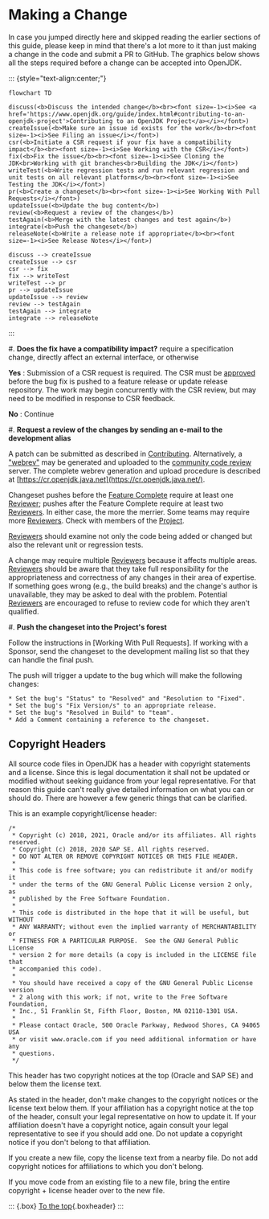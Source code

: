 # Making a Change

In case you jumped directly here and skipped reading the earlier sections of this guide, please keep in mind that there's a lot more to it than just making a change in the code and submit a PR to GitHub. The graphics below shows all the steps required before a change can be accepted into OpenJDK.

::: {style="text-align:center;"}
~~~{.mermaid caption="Workflow for fixing an OpenJDK issue" format=svg theme=neutral}
flowchart TD

discuss(<b>Discuss the intended change</b><br><font size=-1><i>See <a href='https://www.openjdk.org/guide/index.html#contributing-to-an-openjdk-project'>Contributing to an OpenJDK Project</a></i></font>)
createIssue(<b>Make sure an issue id exists for the work</b><br><font size=-1><i>See Filing an issue</i></font>)
csr(<b>Initiate a CSR request if your fix have a compatibility impact</b><br><font size=-1><i>See Working with the CSR</i></font>)
fix(<b>Fix the issue</b><br><font size=-1><i>See Cloning the JDK<br>Working with git branches<br>Building the JDK</i></font>)
writeTest(<b>Write regression tests and run relevant regression and unit tests on all relevant platforms</b><br><font size=-1><i>See Testing the JDK</i></font>)
pr(<b>Create a changeset</b><br><font size=-1><i>See Working With Pull Requests</i></font>)
updateIssue(<b>Update the bug content</b>)
review(<b>Request a review of the changes</b>)
testAgain(<b>Merge with the latest changes and test again</b>)
integrate(<b>Push the changeset</b>)
releaseNote(<b>Write a release note if appropriate</b><br><font size=-1><i>See Release Notes</i></font>)

discuss --> createIssue
createIssue --> csr
csr --> fix
fix --> writeTest
writeTest --> pr
pr --> updateIssue
updateIssue --> review
review --> testAgain
testAgain --> integrate
integrate --> releaseNote

~~~
:::


#. **Does the fix have a compatibility impact?**
require a specification change, directly affect an external interface, or otherwise

   **Yes**
   :   Submission of a CSR request is required. The CSR must be [approved](#approved) before the bug fix is pushed to a feature release or update release repository. The work may begin concurrently with the CSR review, but may need to be modified in response to CSR feedback.

   **No**
   :   Continue

#. **Request a review of the changes by sending an e-mail to the development alias**

   A patch can be submitted as described in [Contributing](https://openjdk.org/contribute/). Alternatively, a ["webrev"](webrevHelp.html) may be generated and uploaded to the [community code review](https://cr.openjdk.java.net/) server. The complete webrev generation and upload procedure is described at [https://cr.openjdk.java.net](https://cr.openjdk.java.net/).

   Changeset pushes before the [Feature Complete](https://openjdk.org/projects/jdk8/milestones#Feature_Complete) require at least one [Reviewer](https://openjdk.org/bylaws#reviewer); pushes after the Feature Complete require at least two [Reviewers](https://openjdk.org/bylaws#reviewer). In either case, the more the merrier. Some teams may require more [Reviewers](https://openjdk.org/bylaws#reviewer). Check with members of the [Project](https://openjdk.org/bylaws#project).

   [Reviewers](https://openjdk.org/bylaws#reviewer) should examine not only the code being added or changed but also the relevant unit or regression tests.

   A change may require multiple [Reviewers](https://openjdk.org/bylaws#reviewer) because it affects multiple areas. [Reviewers](https://openjdk.org/bylaws#reviewer) should be aware that they take full responsibility for the appropriateness and correctness of any changes in their area of expertise. If something goes wrong (e.g., the build breaks) and the change&apos;s author is unavailable, they may be asked to deal with the problem. Potential [Reviewers](https://openjdk.org/bylaws#reviewer) are encouraged to refuse to review code for which they aren't qualified.

#. **Push the changeset into the Project's forest**

   Follow the instructions in [Working With Pull Requests]. If working with a Sponsor, send the changeset to the development mailing list so that they can handle the final push.

   The push will trigger a update to the bug which will make the following changes:

    * Set the bug's "Status" to "Resolved" and "Resolution to "Fixed".
    * Set the bug's "Fix Version/s" to an appropriate release.
    * Set the bug's "Resolved in Build" to "team".
    * Add a Comment containing a reference to the changeset.

## Copyright Headers

All source code files in OpenJDK has a header with copyright statements and a license. Since this is legal documentation it shall not be updated or modified without seeking guidance from your legal representative. For that reason this guide can't really give detailed information on what you can or should do. There are however a few generic things that can be clarified.

This is an example copyright/license header:

```
/*
 * Copyright (c) 2018, 2021, Oracle and/or its affiliates. All rights reserved.
 * Copyright (c) 2018, 2020 SAP SE. All rights reserved.
 * DO NOT ALTER OR REMOVE COPYRIGHT NOTICES OR THIS FILE HEADER.
 *
 * This code is free software; you can redistribute it and/or modify it
 * under the terms of the GNU General Public License version 2 only, as
 * published by the Free Software Foundation.
 *
 * This code is distributed in the hope that it will be useful, but WITHOUT
 * ANY WARRANTY; without even the implied warranty of MERCHANTABILITY or
 * FITNESS FOR A PARTICULAR PURPOSE.  See the GNU General Public License
 * version 2 for more details (a copy is included in the LICENSE file that
 * accompanied this code).
 *
 * You should have received a copy of the GNU General Public License version
 * 2 along with this work; if not, write to the Free Software Foundation,
 * Inc., 51 Franklin St, Fifth Floor, Boston, MA 02110-1301 USA.
 *
 * Please contact Oracle, 500 Oracle Parkway, Redwood Shores, CA 94065 USA
 * or visit www.oracle.com if you need additional information or have any
 * questions.
 */
```

This header has two copyright notices at the top (Oracle and SAP SE) and below them the license text.

As stated in the header, don't make changes to the copyright notices or the license text below them. If your affiliation has a copyright notice at the top of the header, consult your legal representative on how to update it. If your affiliation doesn't have a copyright notice, again consult your legal representative to see if you should add one. Do not update a copyright notice if you don't belong to that affiliation.

If you create a new file, copy the license text from a nearby file. Do not add copyright notices for affiliations to which you don't belong.

If you move code from an existing file to a new file, bring the entire copyright + license header over to the new file.

::: {.box}
[To the top](#){.boxheader}
:::
